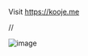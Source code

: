 Visit https://kooje.me

//

![image](https://user-images.githubusercontent.com/63979746/160298325-ba4ed0ca-15c2-46d1-bd1e-e08aac390c2f.png)
